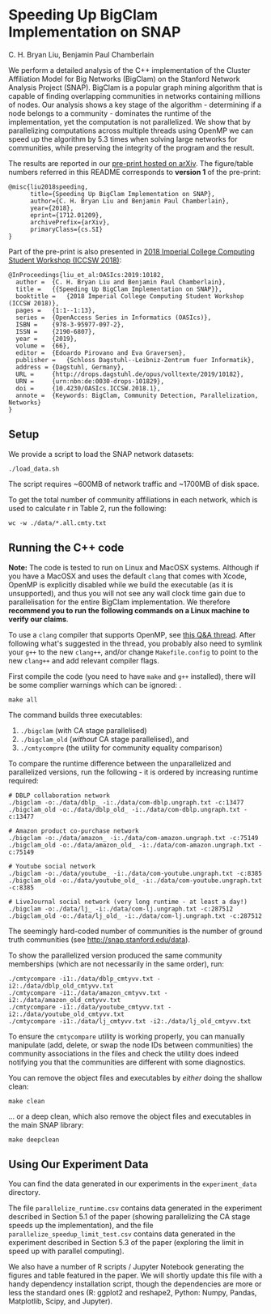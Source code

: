# Speeding Up BigClam Implementation on SNAP


C. H. Bryan Liu, Benjamin Paul Chamberlain

We perform a detailed analysis of the C++ implementation of the Cluster Affiliation Model for Big Networks (BigClam) on the Stanford Network Analysis Project (SNAP). BigClam is a popular graph mining algorithm that is capable of finding overlapping communities in networks containing millions of nodes. Our analysis shows a key stage of the algorithm - determining if a node belongs to a community - dominates the runtime of the implementation, yet the computation is not parallelized. We show that by parallelizing computations across multiple threads using OpenMP we can speed up the algorithm by 5.3 times when solving large networks for communities, while preserving the integrity of the program and the result.

The results are reported in our [pre-print hosted on arXiv](https://arxiv.org/pdf/1712.01209v1.pdf). The figure/table numbers referred in this README corresponds to **version 1** of the pre-print:
```
@misc{liu2018speeding,
      title={Speeding Up BigClam Implementation on SNAP}, 
      author={C. H. Bryan Liu and Benjamin Paul Chamberlain},
      year={2018},
      eprint={1712.01209},
      archivePrefix={arXiv},
      primaryClass={cs.SI}
}
```

Part of the pre-print is also presented in [2018 Imperial College Computing Student Workshop (ICCSW 2018)](https://drops.dagstuhl.de/opus/volltexte/2019/10182/pdf/OASIcs-ICCSW-2018-1.pdf):
```
@InProceedings{liu_et_al:OASIcs:2019:10182,
  author =	{C. H. Bryan Liu and Benjamin Paul Chamberlain},
  title =	{{Speeding Up BigClam Implementation on SNAP}},
  booktitle =	{2018 Imperial College Computing Student Workshop (ICCSW 2018)},
  pages =	{1:1--1:13},
  series =	{OpenAccess Series in Informatics (OASIcs)},
  ISBN =	{978-3-95977-097-2},
  ISSN =	{2190-6807},
  year =	{2019},
  volume =	{66},
  editor =	{Edoardo Pirovano and Eva Graversen},
  publisher =	{Schloss Dagstuhl--Leibniz-Zentrum fuer Informatik},
  address =	{Dagstuhl, Germany},
  URL =		{http://drops.dagstuhl.de/opus/volltexte/2019/10182},
  URN =		{urn:nbn:de:0030-drops-101829},
  doi =		{10.4230/OASIcs.ICCSW.2018.1},
  annote =	{Keywords: BigClam, Community Detection, Parallelization, Networks}
}
```


## Setup

We provide a script to load the SNAP network datasets:

```
./load_data.sh
```

The script requires ~600MB of network traffic and ~1700MB of disk space. 

To get the total number of community affiliations in each network,
which is used to calculate r in Table 2, run the following:

```
wc -w ./data/*.all.cmty.txt
```


## Running the C++ code

**Note:** The code is tested to run on Linux and MacOSX systems. Although if you have a MacOSX and uses the default `clang` that comes with Xcode, OpenMP is explicitly disabled while we build the executable (as it is unsupported), and thus you will not see any wall clock time gain due to parallelisation for the entire BigClam implementation. 
We therefore **recommend you to run the following commands on a Linux machine to verify our claims**. 

To use a `clang` compiler that supports OpenMP, see [this Q&A thread](https://stackoverflow.com/questions/43555410/enable-openmp-support-in-clang-in-mac-os-x-sierra-mojave). After following what's suggested in the thread, you probably also need to symlink your `g++` to the new `clang++`, and/or change `Makefile.config` to point to the new `clang++` and add relevant compiler flags.

First compile the code (you need to have `make` and `g++` installed), there will be some complier warnings which can be ignored:
.
```
make all
```

The command builds three executables: 

1. `./bigclam` (with CA stage parallelised)
2. `./bigclam_old` (_without_ CA stage parallelised), and
3. `./cmtycompre` (the utility for community equality comparison)


To compare the runtime difference between the unparallelized and 
parallelized versions, run the following - it is ordered by increasing runtime required:

```
# DBLP collaboration network
./bigclam -o:./data/dblp_ -i:./data/com-dblp.ungraph.txt -c:13477
./bigclam_old -o:./data/dblp_old_ -i:./data/com-dblp.ungraph.txt -c:13477

# Amazon product co-purchase network
./bigclam -o:./data/amazon_ -i:./data/com-amazon.ungraph.txt -c:75149
./bigclam_old -o:./data/amazon_old_ -i:./data/com-amazon.ungraph.txt -c:75149

# Youtube social network
./bigclam -o:./data/youtube_ -i:./data/com-youtube.ungraph.txt -c:8385
./bigclam_old -o:./data/youtube_old_ -i:./data/com-youtube.ungraph.txt -c:8385

# LiveJournal social network (very long runtime - at least a day!)
./bigclam -o:./data/lj_ -i:./data/com-lj.ungraph.txt -c:287512
./bigclam_old -o:./data/lj_old_ -i:./data/com-lj.ungraph.txt -c:287512
```

The seemingly hard-coded number of communities is the number of ground truth communities (see http://snap.stanford.edu/data).

To show the parallelized version produced the same community memberships
(which are not necessarily in the same order), run:

```
./cmtycompare -i1:./data/dblp_cmtyvv.txt -i2:./data/dblp_old_cmtyvv.txt
./cmtycompare -i1:./data/amazon_cmtyvv.txt -i2:./data/amazon_old_cmtyvv.txt
./cmtycompare -i1:./data/youtube_cmtyvv.txt -i2:./data/youtube_old_cmtyvv.txt
./cmtycompare -i1:./data/lj_cmtyvv.txt -i2:./data/lj_old_cmtyvv.txt
```
To ensure the `cmtycompare` utility is working properly, you can manually manipulate (add, delete, or swap the node IDs between communities) the community associations in the files and check the utility does indeed notifying you that the communities are different with some diagnostics.

You can remove the object files and executables by _either_ doing the shallow clean:

```
make clean
```

... or a deep clean, which also remove the object files and executables in the main SNAP library:

```
make deepclean
```


## Using Our Experiment Data

You can find the data generated in our experiments in the `experiment_data` directory. 

The file `parallelize_runtime.csv` contains data generated in the experiment described in Section 5.1 of the paper (showing parallelizing the CA stage speeds up the implementation), and the file `parallelize_speedup_limit_test.csv` contains data generated in the experiment described in Section 5.3 of the paper (exploring the limit in speed up with parallel computing).

We also have a number of R scripts / Jupyter Notebook generating the figures and table featured in the paper. We will shortly update this file with a handy dependency installation script, though the dependencies are more or less the standard ones (R: ggplot2 and reshape2, Python: Numpy, Pandas, Matplotlib, Scipy, and Jupyter).
